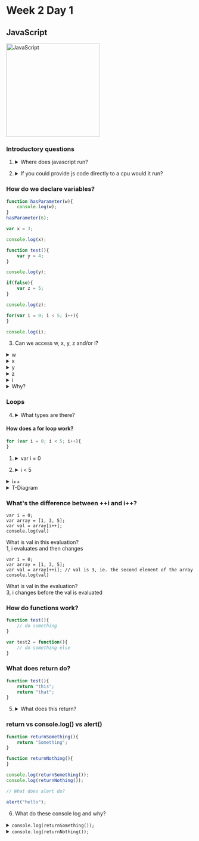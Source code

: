 # Week 2 Day 1

## JavaScript
<img src="https://upload.wikimedia.org/wikipedia/commons/6/6a/JavaScript-logo.png" alt="JavaScript" width="250px">

### Introductory questions

1. <details> 
	<summary>Where does javascript run?</summary>
	In our browsers... 
</details>

2. <details>
	<summary>If you could provide js code directly to a cpu would it run?</summary>
	<p>No... we must first convert it into machine code / bytecode before it runs, this is done by the javascript engine</p>
	<p><strong>Examples of JS engines</strong></p>
	<ul>
		<li>JavaScriptCore</li>
		<li>V8</li>
		<li>Chakra</li>
		<li>Spider Monkey</li>
		<li>Squirrel Fish</li>
	</ul>
	<br><p>They are written in C/C++ and have the goal of translating our js code into something a cpu can actually run.<br>In other words: JavaScript must be parsed before it can be run.</p>
</details>

### How do we declare variables?
```javascript
function hasParameter(w){
	console.log(w);
}
hasParameter(6);

var x = 3;

console.log(x);

function test(){
	var y = 4;
}

console.log(y);

if(false){
	var z = 5;
}

console.log(z);

for(var i = 0; i < 5; i++){
}

console.log(i);

```

3. Can we access w, x, y, z and/or i?
<details> 
	<summary>w</summary>
	Yes. <code>console.log(w);</code> will print out 6 when the function hasParameter is run passing it the argument 6.
</details>
<details> 
	<summary>x</summary>
	Yes. <code>console.log(x);</code> will print out 3.
</details>
<details> 
	<summary>y</summary>
	No. <code>console.log(y);</code> will throw a <code>ReferenceError: y is not defined</code>
</details>
<details> 
	<summary>z</summary>
	Yes. <code>console.log(z);</code> will print out <code>undefined</code>
</details>
<details> 
	<summary>i</summary>
	Yes. <code>console.log(i);</code> will print out 5. 
</details>
<details> 
	<summary>Why?</summary>
	Variables in JavaScript are "function scoped", we cannot access a variable declared inside a function from outside of that function. We can access variables that are inside of a conditional (if) or a loop (for).
</details>

### Loops

4. <details>
	<summary>What types are there?</summary> 
	<ul>
		<li>for</li>
		<li>while</li>
		<li>for/in</li>
		<li>for/of</li>
		<li>do/while</li>
		<li>.forEach() // method of array</li>
	</ul>
	<br><p>Don't worry about those last four, we'll talk about them in the future</p>
</details>

#### How does a for loop work?	

```javascript
for (var i = 0; i < 5; i++){	
}
```
1. <details>
	<summary>var i = 0</summary>
	declares a variable i and sets it to some number
</details>

2. <details>
	<summary>i < 5</summary>
	continues running as long as this condition
</details>

<details>
	<summary>i++</summary>
	on each iteration do this <br><code>i++ is shorthand for i = i + 1</code>
</details>

<details>
	<summary>T-Diagram</summary>
	<table>
		<br><tr><th>Iteration</th><th>var i</th><th>i < 5</th></tr>
		<tr><td>1</td><td>0</td><td>true</td></tr>
		<tr><td>2</td><td>1</td><td>true</td></tr>
		<tr><td>3</td><td>2</td><td>true</td></tr>
		<tr><td>4</td><td>3</td><td>true</td></tr>
		<tr><td>5</td><td>4</td><td>true</td></tr>
		<tr><td>6</td><td>5</td><td>false</td></tr>
	</table>
</details>

### What's the difference between ++i and i++?

```
var i = 0;
var array = [1, 3, 5];
var val = array[i++];
console.log(val)
```
<detaills>
	<summary>What is val in this evaluation?</summary>
	1, i evaluates and then changes
</details>

```
var i = 0;
var array = [1, 3, 5];
var val = array[++i]; // val is 3, ie. the second element of the array
console.log(val)
```
<detaills>
	<summary>What is val in the evaluation?</summary>
	3, i changes before the val is evaluated
</details>


		
### How do functions work?

```javascript
function test(){
	// do something
}

var test2 = function(){
	// do something else
}
```

### What does return do?

```javascript
function test(){
	return "this";
	return "that";
}
```

5. <details>
	<summary>What does this return?</summary>
	<br>It only returns <code>"this"</code>, return ends the function. 
</details>

### return vs console.log() vs alert()

```javascript
function returnSomething(){
	return "Something";
}

function returnNothing(){
}

console.log(returnSomething());
console.log(returnNothing());

// What does alert do?

alert("hello");
```	

6. What do these console log and why?

<details>
	<summary><code>console.log(returnSomething());</code></summary>
	<code>"Something"</code>Console log prints the returned string "Something"
</details>

<details>
	<summary><code>console.log(returnNothing());</code></summary>
	<code>undefined</code>If there is no return statement a function in javascript still return something, <code>undefined</code> 
</details>
